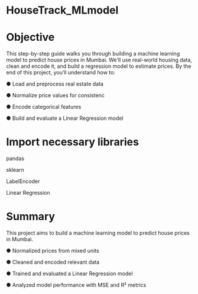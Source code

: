 # HouseTrack_MLmodel

# Objective 

This step-by-step guide walks you through building a machine learning model to 
predict house prices in Mumbai. We'll use real-world housing data, clean and encode 
it, and build a regression model to estimate prices. 
By the end of this project, you’ll understand how to: 

● Load and preprocess real estate data 

● Normalize price values for consistenc 

● Encode categorical features 

● Build and evaluate a Linear Regression model 

# Import necessary libraries
pandas

sklearn

LabelEncoder

Linear Regression
# Summary 
This project aims to build a machine learning model to predict house prices in Mumbai.

● Normalized prices from mixed units 

● Cleaned and encoded relevant data 

● Trained and evaluated a Linear Regression model 

● Analyzed model performance with MSE and R² metrics
